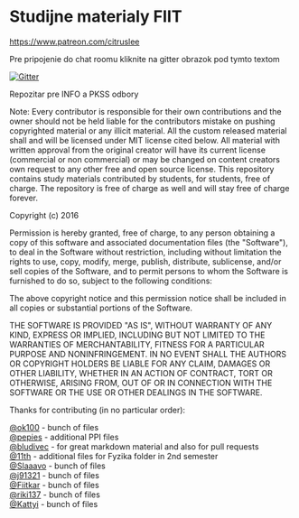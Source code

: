 Studijne materialy FIIT
==============================================

https://www.patreon.com/citruslee

Pre pripojenie do chat roomu kliknite na gitter obrazok pod tymto textom

[![Gitter](https://badges.gitter.im/Join%20Chat.svg)](https://gitter.im/citruslee/Studijne-materialy-FIIT?utm_source=badge&utm_medium=badge&utm_campaign=pr-badge&utm_content=badge)

Repozitar pre INFO a PKSS odbory

Note: Every contributor is responsible for their own contributions and the owner should not be held liable for the contributors mistake on pushing copyrighted material or any illicit material. All the custom released material shall and will be licensed under MIT license cited below. All material with written approval from the original creator will have its current license (commercial or non commercial) or may be changed on content creators own request to any other free and open source license. This repository contains study materials contributed by students, for students, free of charge. The repository is free of charge as well and will stay free of charge forever.

Copyright (c) 2016 <copyright holders>

Permission is hereby granted, free of charge, to any person
obtaining a copy of this software and associated documentation
files (the "Software"), to deal in the Software without
restriction, including without limitation the rights to use,
copy, modify, merge, publish, distribute, sublicense, and/or sell
copies of the Software, and to permit persons to whom the
Software is furnished to do so, subject to the following
conditions:

The above copyright notice and this permission notice shall be
included in all copies or substantial portions of the Software.

THE SOFTWARE IS PROVIDED "AS IS", WITHOUT WARRANTY OF ANY KIND,
EXPRESS OR IMPLIED, INCLUDING BUT NOT LIMITED TO THE WARRANTIES
OF MERCHANTABILITY, FITNESS FOR A PARTICULAR PURPOSE AND
NONINFRINGEMENT. IN NO EVENT SHALL THE AUTHORS OR COPYRIGHT
HOLDERS BE LIABLE FOR ANY CLAIM, DAMAGES OR OTHER LIABILITY,
WHETHER IN AN ACTION OF CONTRACT, TORT OR OTHERWISE, ARISING
FROM, OUT OF OR IN CONNECTION WITH THE SOFTWARE OR THE USE OR
OTHER DEALINGS IN THE SOFTWARE.

Thanks for contributing (in no particular order):

[@ok100](https://github.com/ok100) - bunch of files<br />
[@pepies](https://github.com/pepies) - additional PPI files<br />
[@bludivec](https://github.com/bludivec) - for great markdown material and also for pull requests<br />
[@11th](https://github.com/11th) - additional files for Fyzika folder in 2nd semester<br />
[@Slaaavo](https://github.com/Slaaavo) - bunch of files<br />
[@j91321](https://github.com/j91321) - bunch of files<br />
[@Fiitkar](https://github.com/Fiitkar) - bunch of files<br />
[@riki137](https://github.com/riki137) - bunch of files<br />
[@Kattyi](https://github.com/Kattyi) - bunch of files<br />
